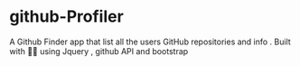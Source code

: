 # github-Profiler
A Github Finder app that list all the users GitHub repositories and info . Built with 💙💙  using Jquery , github API and bootstrap
